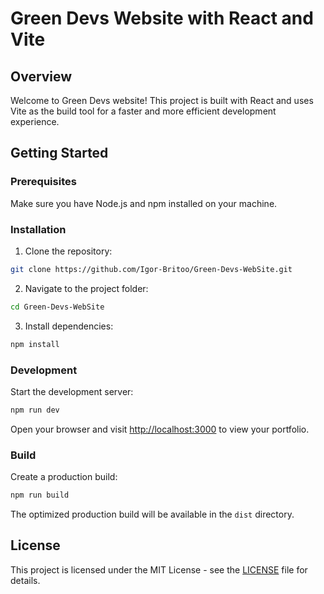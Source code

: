 # Green Devs Website with React and Vite

## Overview

Welcome to Green Devs website! This project is built with React and uses Vite as the build tool for a faster and more efficient development experience.

## Getting Started

### Prerequisites

Make sure you have Node.js and npm installed on your machine.

### Installation

1. Clone the repository:

  ```bash
  git clone https://github.com/Igor-Britoo/Green-Devs-WebSite.git
  ```

2. Navigate to the project folder:

  ```bash
  cd Green-Devs-WebSite
  ```

3. Install dependencies:

  ```bash
  npm install
  ```

### Development

Start the development server:

```bash
npm run dev
```

Open your browser and visit [http://localhost:3000](http://localhost:3000) to view your portfolio.

### Build

Create a production build:

```bash
npm run build
```

The optimized production build will be available in the `dist` directory.

## License

This project is licensed under the MIT License - see the [LICENSE](LICENSE) file for details.